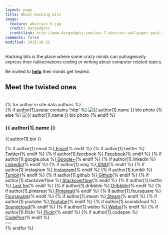 ```yaml
---
layout: page
title: About Hacking bits
image:
  feature: abstract-5.jpg
  credit: dargadgetz
  creditlink: http://www.dargadgetz.com/ios-7-abstract-wallpaper-pack-for-iphone-5-and-ipod-touch-retina/
comments: false
modified: 2015-10-22
---
```


Hacking bits is the place where some crazy minds can outrageously express their hallucinations coding or writing about computer related topics.

Be invited to **[help](http://github.com/hackingbits)** their minds get healed.

## Meet the twisted ones
<br>
{% for author in site.data.authors %}
  <div itemscope itemtype="http://schema.org/Person">  
  {% if author[1].avatar contains 'http' %}
    <img src="{{ author[1].avatar }}" class="bio-photo" alt="{{ author[1].name }} bio photo">
  {% else %}
    <img src="{{ site.url }}/images/{{ author[1].avatar }}" class="bio-photo" alt="{{ author[1].name }} bio photo">
  {% endif %}

  <h3 itemprop="name">{{ author[1].name }}</h3>
    <p>{{ author[1].bio }}</p>
    {% if author[1].email %}<a href="mailto:{{ author[1].email }}" class="author-social" target="_blank"><i class="fa fa-fw fa-envelope-square"></i> Email</a>{% endif %}
    {% if author[1].twitter %}<a href="http://twitter.com/{{ author[1].twitter }}" class="author-social" target="_blank"><i class="fa fa-fw fa-twitter-square"></i> Twitter</a>{% endif %}
    {% if author[1].facebook %}<a href="http://facebook.com/{{ author[1].facebook }}" class="author-social" target="_blank"><i class="fa fa-fw fa-facebook-square"></i> Facebook</a>{% endif %}
    {% if author[1].google.plus %}<a href="http://plus.google.com/+{{ author[1].google.plus }}" class="author-social" target="_blank"><i class="fa fa-fw fa-google-plus-square"></i> Google+</a>{% endif %}
    {% if author[1].linkedin %}<a href="http://linkedin.com/in/{{ author[1].linkedin }}" class="author-social" target="_blank"><i class="fa fa-fw fa-linkedin-square"></i> LinkedIn</a>{% endif %}
    {% if author[1].xing %}<a href="http://www.xing.com/profile/{{ author[1].xing }}" class="author-social" target="_blank"><i class="fa fa-fw fa-xing-square"></i> XING</a>{% endif %}
    {% if author[1].instagram %}<a href="http://instagram.com/{{ author[1].instagram }}" class="author-social" target="_blank"><i class="fa fa-fw fa-instagram"></i> Instagram</a>{% endif %}
    {% if author[1].tumblr %}<a href="http://{{ author[1].tumblr }}.tumblr.com" class="author-social" target="_blank"><i class="fa fa-fw fa-tumblr-square"></i> Tumblr</a>{% endif %}
    {% if author[1].github %}<a href="http://github.com/{{ author[1].github }}" class="author-social" target="_blank"><i class="fa fa-fw fa-github"></i> Github</a>{% endif %}
    {% if author[1].stackoverflow %}<a href="http://stackoverflow.com/users/{{ author[1].stackoverflow }}" class="author-social" target="_blank"><i class="fa fa-fw fa-stack-overflow"></i> Stackoverflow</a>{% endif %}
    {% if author[1].lastfm %}<a href="http://lastfm.com/user/{{ author[1].lastfm }}" class="author-social" target="_blank"><i class="fa fa-fw fa-music"></i> Last.fm</a>{% endif %}
    {% if author[1].dribbble %}<a href="http://dribbble.com/{{ author[1].dribbble }}" class="author-social" target="_blank"><i class="fa fa-fw fa-dribbble"></i> Dribbble</a>{% endif %}
    {% if author[1].pinterest %}<a href="http://www.pinterest.com/{{ author[1].pinterest }}" class="author-social" target="_blank"><i class="fa fa-fw fa-pinterest"></i> Pinterest</a>{% endif %}
    {% if author[1].foursquare %}<a href="http://foursquare.com/{{ author[1].foursquare }}" class="author-social" target="_blank"><i class="fa fa-fw fa-foursquare"></i> Foursquare</a>{% endif %}
    {% if author[1].steam %}<a href="http://steamcommunity.com/id/{{ author[1].steam }}" class="author-social" target="_blank"><i class="fa fa-fw fa-steam-square"></i> Steam</a>{% endif %}
    {% if author[1].youtube %}<a href="https://youtube.com/user/{{ author[1].youtube }}" class="author-social" target="_blank"><i class="fa fa-fw fa-youtube-square"></i> Youtube</a>{% endif %}
    {% if author[1].soundcloud %}<a href="http://soundcloud.com/{{ author[1].soundcloud }}" class="author-social" target="_blank"><i class="fa fa-fw fa-soundcloud"></i> Soundcloud</a>{% endif %}
    {% if author[1].weibo %}<a href="http://www.weibo.com/{{ author[1].weibo }}" class="author-social" target="_blank"><i class="fa fa-fw fa-weibo"></i> Weibo</a>{% endif %}
    {% if author[1].flickr %}<a href="http://www.flickr.com/{{ author[1].flickr }}" class="author-social" target="_blank"><i class="fa fa-fw fa-flickr"></i> Flickr</a>{% endif %}
    {% if author[1].codepen %}<a href="http://codepen.io/{{ author[1].codepen }}" class="author-social" target="_blank"><i class="fa fa-fw fa-codepen"></i> CodePen</a>{% endif %}    
  </div>  
  ---
  <br />
{% endfor %}
